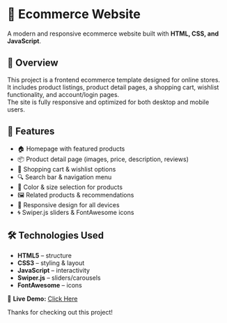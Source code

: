# 🛒 Ecommerce Website

A modern and responsive ecommerce website built with **HTML, CSS, and JavaScript**.  

## 📖 Overview
This project is a frontend ecommerce template designed for online stores.  
It includes product listings, product detail pages, a shopping cart, wishlist functionality, and account/login pages.  
The site is fully responsive and optimized for both desktop and mobile users.

## 🚀 Features
- 🏠 Homepage with featured products  
- 📦 Product detail page (images, price, description, reviews)  
- 🛒 Shopping cart & wishlist options  
- 🔍 Search bar & navigation menu  
- 🎨 Color & size selection for products  
- 🖼️ Related products & recommendations  
- 📱 Responsive design for all devices  
- 🌀 Swiper.js sliders & FontAwesome icons



## 🛠️ Technologies Used
- **HTML5** – structure  
- **CSS3** – styling & layout  
- **JavaScript** – interactivity  
- **Swiper.js** – sliders/carousels  
- **FontAwesome** – icons


🔗 **Live Demo:** [Click Here](https://ecommerce-website-pied-theta.vercel.app/)



Thanks for checking out this project!
